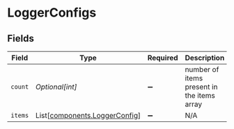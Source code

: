 # LoggerConfigs


## Fields

| Field                                                                    | Type                                                                     | Required                                                                 | Description                                                              |
| ------------------------------------------------------------------------ | ------------------------------------------------------------------------ | ------------------------------------------------------------------------ | ------------------------------------------------------------------------ |
| `count`                                                                  | *Optional[int]*                                                          | :heavy_minus_sign:                                                       | number of items present in the items array                               |
| `items`                                                                  | List[[components.LoggerConfig](../../models/components/loggerconfig.md)] | :heavy_minus_sign:                                                       | N/A                                                                      |